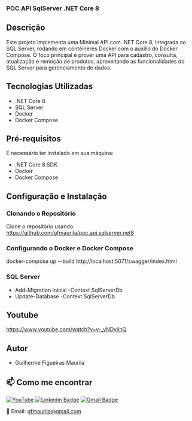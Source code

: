 ### POC API SqlServer .NET Core 8

## Descrição
Este projeto implementa uma Minimal API com .NET Core 8, integrada ao SQL Server, rodando em contêineres Docker com o auxílio do Docker Compose. O foco principal é prover uma API para cadastro, consulta, atualização e remoção de produtos, aproveitando as funcionalidades do SQL Server para gerenciamento de dados.

## Tecnologias Utilizadas
- .NET Core 8
- SQL Server
- Docker
- Docker Compose

## Pré-requisitos
É necessário ter instalado em sua máquina:
- .NET Core 8 SDK
- Docker
- Docker Compose

## Configuração e Instalação

### Clonando o Repositório
Clone o repositório usando: https://github.com/gfmaurila/poc.api.sqlserver.net8

### Configurando o Docker e Docker Compose
docker-compose up --build
http://localhost:5071/swagger/index.html

### SQL Server
- Add-Migration Inicial -Context SqlServerDb
- Update-Database -Context SqlServerDb

## Youtube
https://www.youtube.com/watch?v=v-_yNDviInQ

## Autor

- Guilherme Figueiras Maurila

## 📫 Como me encontrar
[![YouTube](https://img.shields.io/badge/YouTube-FF0000?style=for-the-badge&logo=youtube&logoColor=white)](https://www.youtube.com/channel/UCjy19AugQHIhyE0Nv558jcQ)
[![Linkedin Badge](https://img.shields.io/badge/-Guilherme_Figueiras_Maurila-blue?style=flat-square&logo=Linkedin&logoColor=white&link=https://www.linkedin.com/in/guilherme-maurila)](https://www.linkedin.com/in/guilherme-maurila)
[![Gmail Badge](https://img.shields.io/badge/-gfmaurila@gmail.com-c14438?style=flat-square&logo=Gmail&logoColor=white&link=mailto:gfmaurila@gmail.com)](mailto:gfmaurila@gmail.com)

📧 Email: gfmaurila@gmail.com
